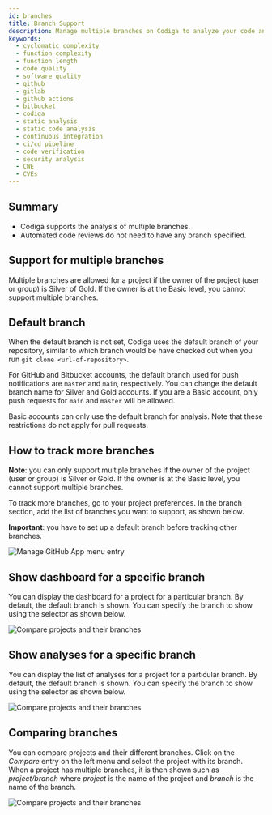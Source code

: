 ```yaml
---
id: branches
title: Branch Support
description: Manage multiple branches on Codiga to analyze your code and automated your Code Reviews on GitHub, GitLab and Bitbucket. Support for 12+ languages, start for free today.
keywords:
  - cyclomatic complexity
  - function complexity
  - function length
  - code quality
  - software quality
  - github
  - gitlab
  - github actions
  - bitbucket
  - codiga
  - static analysis
  - static code analysis
  - continuous integration
  - ci/cd pipeline
  - code verification
  - security analysis
  - CWE
  - CVEs
---
```


## Summary

- Codiga supports the analysis of multiple branches.
- Automated code reviews do not need to have any branch specified.

## Support for multiple branches

Multiple branches are allowed for a project if the owner of the project
(user or group) is Silver of Gold. If the owner is at the Basic level, you cannot
support multiple branches.

## Default branch

When the default branch is not set, Codiga uses the default
branch of your repository, similar to which branch would be have checked
out when you run `git clone <url-of-repository>`.

For GitHub and Bitbucket accounts, the default branch used for push notifications
are `master` and `main`, respectively.
You can change the default branch name for Silver and Gold accounts. If you are a Basic account, only push requests
for `main` and `master` will be allowed.

Basic accounts can only use the default branch for analysis. Note
that these restrictions do not apply for pull requests.

## How to track more branches

**Note**: you can only support multiple branches if the owner of the project
(user or group) is Silver or Gold. If the owner is at the Basic level, you cannot
support multiple branches.

To track more branches, go to your project preferences. In the branch section,
add the list of branches you want to support, as shown below.

**Important**: you have to set up a default branch before tracking other branches.

![Manage GitHub App menu entry](/img/branch-compare.png)

## Show dashboard for a specific branch

You can display the dashboard for a project for a particular branch.
By default, the default branch is shown. You can specify the branch to show
using the selector as shown below.

![Compare projects and their branches](/img/branch-dashboard.png)

## Show analyses for a specific branch

You can display the list of analyses for a project for a particular branch.
By default, the default branch is shown. You can specify the branch to show
using the selector as shown below.

![Compare projects and their branches](/img/branch-analyses.png)

## Comparing branches

You can compare projects and their different branches. Click on
the _Compare_ entry on the left menu and select the project with
its branch. When a project has multiple branches, it is then
shown such as _project/branch_ where _project_ is the name
of the project and _branch_ is the name of the branch.

![Compare projects and their branches](/img/branch-compare.png)
